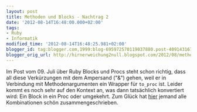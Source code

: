 ```yaml
---
layout: post
title: Methoden und Blocks - Nachtrag 2
date: '2012-08-14T16:48:00.000+02:00'
tags:
- Ruby
- Informatik
modified_time: '2012-08-14T16:48:25.981+02:00'
blogger_id: tag:blogger.com,1999:blog-695972570119037880.post-4091431677667779799
blogger_orig_url: http://hirnerweichung2null.blogspot.com/2012/08/methoden-und-blocks-nachtrag-2.html
---
```


 Im Post vom 09. Juli über Ruby Blocks und Procs steht schon richtig, dass all diese Verkürzungen mit dem Ampersand ("&") gehen, weil er in Verbindung mit Methodenargumenten ein Wrapper für `to_proc` ist. Leider kommt es noch sehr auf den Kontext an, was dann tatsächlich konvertiert wird: Ein Block in ein Proc oder umgekehrt. Zum Glück hat [hier](http://www.elonflegenheimer.com/2012/07/08/understanding-ruby-closures.html) jemand alle Kombinationen schön zusammengeschrieben.